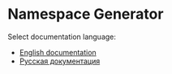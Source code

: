 # Namespace Generator
Select documentation language:
* <a href="README_EN.md">English documentation</a>
* <a href="README_RU.md">Русская документация</a>

